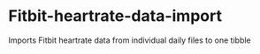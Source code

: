# Fitbit-heartrate-data-import
Imports Fitbit heartrate data from individual daily files to one tibble
